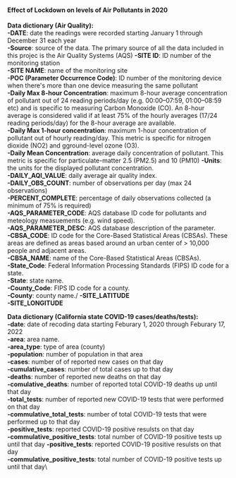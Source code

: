 #### Effect of Lockdown on levels of Air Pollutants in 2020


**Data dictionary (Air Quality):**\
**-DATE**: date the readings were recorded starting January 1 through December 31 each year\
**-Source**: source of the data. The primary source of all the data included in this projec is the Air Quality Systems (AQS)
**-SITE ID**: ID number of the monitoring station\
**-SITE NAME**: name of the monitoring site\
**-POC (Parameter Occurrence Code)**: ID number of the monitoring device when there's more than one device measuring the same pollutant\
**-Daily Max 8-hour Concentration**: maximum 8-hour average concentration of pollutant out of 24 reading periods/day (e.g. 00:00–07:59, 01:00–08:59 etc) and is specific to measuring Carbon Monoxide (CO). An 8-hour average is considered valid if at least 75% of the hourly averages (17/24 reading periods/day) for the 8-hour average are available.\
**-Daily Max 1-hour concentration**: maximum 1-hour concentration of pollutant out of hourly reading/day. This metric is specific for nitrogen dioxide (NO2) and gground-level ozone (O3).\
**-Daily Mean Concentration**: average daily concentration of pollutant. This metric is specific for particulate-matter 2.5 (PM2.5) and 10 (PM10)
**-Units**: the units for the displayed pollutant concentration.\
**-DAILY_AQI_VALUE**: daily average air quality index.\
**-DAILY_OBS_COUNT**: number of observations per day (max 24 observations)\
**-PERCENT_COMPLETE**: percentage of daily observations collected (a minimum of 75% is required)\
**-AQS_PARAMETER_CODE**: AQS database ID code for pollutants and meteology measuements (e.g. wind speed).\
**-AQS_PARAMETER_DESC**: AQS database description of the parameter.\
**-CBSA_CODE**: ID code for the Core-Based Statistical Areas (CBSAs). These areas are defined as areas based around an urban center of > 10,000 people and adjacent areas.\
**-CBSA_NAME**: name of the Core-Based Statistical Areas (CBSAs).\
**-State_Code**: Federal Information Processing Standards (FIPS) ID code for a state.\
**-State**: state name.\
**-County_Code**: FIPS ID code for a county.\
**-County**: county name./
**-SITE_LATITUDE**\
**-SITE_LONGITUDE**


**Data dictionary (California state COVID-19 cases/deaths/tests):**\
**-date**: date of recoding data starting Feburary 1, 2020 through Feburary 17, 2022\
**-area**: area name.\
**-area_type**: type of area (county)\
**-population**: number of population in that area\
**-cases**:  number of of reported new cases on that day\
**-cumulative_cases**: number of total cases up to that day\
**-deaths**: number of reported new deaths on that day\
**-comulative_deaths**: number of reported total COVID-19 deaths up until that day\
**-total_tests**: number of reported new COVID-19 tests that were performed on that day\
**-commulative_total_tests**: number of total COVID-19 tests that were performed up to that day\
**-positive_tests**: reported COVID-19 positive resulsts on that day\
**-commulative_positive_tests**: total number of COVID-19 positive tests up until that day
**-positive_tests**: reported COVID-19 positive resulsts on that day\
**-commulative_positive_tests**: total number of COVID-19 positive tests up until that day\

